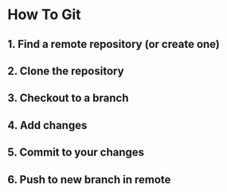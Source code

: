 # How To Git
## 1. Find a remote repository (or create one)
## 2. Clone the repository
## 3. Checkout to a branch
## 4. Add changes
## 5. Commit to your changes
## 6. Push to new branch in remote

